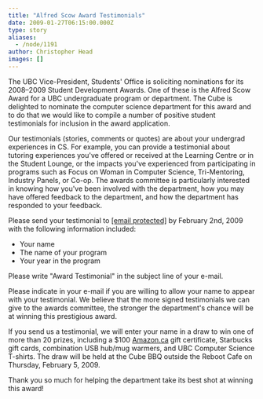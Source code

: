 ```yaml
---
title: "Alfred Scow Award Testimonials"
date: 2009-01-27T06:15:00.000Z
type: story
aliases:
  - /node/1191
author: Christopher Head
images: []
---
```


<div class="field field-name-body field-type-text-with-summary field-label-hidden"><div class="field-items"><div class="field-item even"><p>The UBC Vice-President, Students&apos; Office is soliciting nominations for its 2008&#x2013;2009 Student Development Awards. One of these is the Alfred Scow Award for a UBC undergraduate program or department. The Cube is delighted to nominate the computer science department for this award and to do that we would like to compile a number of positive student testimonials for inclusion in the award application.</p>
<p>Our testimonials (stories, comments or quotes) are about your undergrad experiences in CS. For example, you can provide a testimonial about tutoring experiences you&apos;ve offered or received at the Learning Centre or in the Student Lounge, or the impacts you&apos;ve experienced from participating in programs such as Focus on Woman in Computer Science, Tri-Mentoring, Industry Panels, or Co-op. The awards committee is particularly interested in knowing how you&apos;ve been involved with the department, how you may have offered feedback to the department, and how the department has responded to your feedback.</p>
<p>Please send your testimonial to <a href="/cdn-cgi/l/email-protection#3940505a5c574d5a515c57795e54585055175a5654"><span class="__cf_email__" data-cfemail="a3dacac0c6cdd7c0cbc6cde3c4cec2cacf8dc0ccce">[email&#xA0;protected]</span></a> by February 2nd, 2009 with the following information included:</p>
<ul>
<li>Your name</li>
<li>The name of your program</li>
<li>Your year in the program</li>
</ul>
<p>Please write &quot;Award Testimonial&quot; in the subject line of your e-mail.</p>
<p>Please indicate in your e-mail if you are willing to allow your name to appear with your testimonial. We believe that the more signed testimonials we can give to the awards committee, the stronger the department&apos;s chance will be at winning this prestigious award.</p>
<p>If you send us a testimonial, we will enter your name in a draw to win one of more than 20 prizes, including a $100 <a href="https://amazon.ca/">Amazon.ca</a> gift certificate, Starbucks gift cards, combination USB hub/mug warmers, and UBC Computer Science T-shirts. The draw will be held at the Cube BBQ outside the Reboot Cafe on Thursday, February 5, 2009.</p>
<p>Thank you so much for helping the department take its best shot at winning this award!</p>
</div></div></div>    <footer>
          </footer>